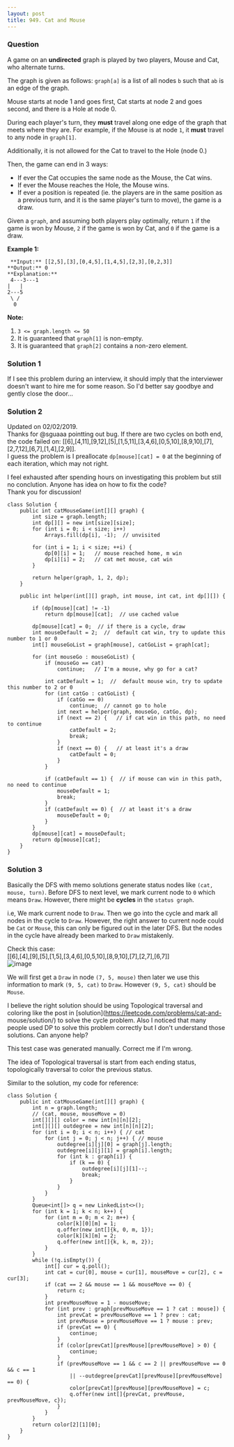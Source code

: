 ```yaml
---
layout: post
title: 949. Cat and Mouse
---
```

### Question
A game on an **undirected** graph is played by two players, Mouse and Cat, who
alternate turns.

The graph is given as follows: `graph[a]` is a list of all nodes `b` such that
`ab` is an edge of the graph.

Mouse starts at node 1 and goes first, Cat starts at node 2 and goes second,
and there is a Hole at node 0.

During each player's turn, they **must** travel along one  edge of the graph
that meets where they are.  For example, if the Mouse is at node `1`, it
**must** travel to any node in `graph[1]`.

Additionally, it is not allowed for the Cat to travel to the Hole (node 0.)

Then, the game can end in 3 ways:

  * If ever the Cat occupies the same node as the Mouse, the Cat wins.
  * If ever the Mouse reaches the Hole, the Mouse wins.
  * If ever a position is repeated (ie. the players are in the same position as a previous turn, and it is the same player's turn to move), the game is a draw.

Given a `graph`, and assuming both players play optimally, return `1` if the
game is won by Mouse, `2` if the game is won by Cat, and `0` if the game is a
draw.



 **Example 1:**

    
    
     **Input:** [[2,5],[3],[0,4,5],[1,4,5],[2,3],[0,2,3]]
    **Output:** 0
    **Explanation:**
     4---3---1
    |   |
    2---5
     \ /
      0
    



 **Note:**

  1. `3 <= graph.length <= 50`
  2. It is guaranteed that `graph[1]` is non-empty.
  3. It is guaranteed that `graph[2]` contains a non-zero element. 

### Solution 1
If I see this problem during an interview, it should imply that the
interviewer doesn't want to hire me for some reason. So I'd better say goodbye
and gently close the door...


### Solution 2
Updated on 02/02/2019.  
Thanks for @sguaaa pointting out bug. If there are two cycles on both end, the
code failed on:
[[6],[4,11],[9,12],[5],[1,5,11],[3,4,6],[0,5,10],[8,9,10],[7],[2,7,12],[6,7],[1,4],[2,9]].  
I guess the problem is I preallocate `dp[mouse][cat] = 0` at the beginning of
each iteration, which may not right.

I feel exhausted after spending hours on investigating this problem but still
no conclution. Anyone has idea on how to fix the code?  
Thank you for discussion!

    
    
    class Solution {
        public int catMouseGame(int[][] graph) {
            int size = graph.length;
            int dp[][] = new int[size][size];
            for (int i = 0; i < size; i++)
                Arrays.fill(dp[i], -1);  // unvisited
    
            for (int i = 1; i < size; ++i) {
                dp[0][i] = 1;   // mouse reached home, m win
                dp[i][i] = 2;   // cat met mouse, cat win
            }
    
            return helper(graph, 1, 2, dp);
        }
    
        public int helper(int[][] graph, int mouse, int cat, int dp[][]) {
    
            if (dp[mouse][cat] != -1)
                return dp[mouse][cat];  // use cached value
    
            dp[mouse][cat] = 0;  // if there is a cycle, draw
            int mouseDefault = 2;  //  default cat win, try to update this number to 1 or 0
            int[] mouseGoList = graph[mouse], catGoList = graph[cat];
    
            for (int mouseGo : mouseGoList) {
                if (mouseGo == cat)
                    continue;   // I'm a mouse, why go for a cat?
    
                int catDefault = 1;  //  default mouse win, try to update this number to 2 or 0
                for (int catGo : catGoList) {
                    if (catGo == 0)
                        continue;  // cannot go to hole
                    int next = helper(graph, mouseGo, catGo, dp);
                    if (next == 2) {   // if cat win in this path, no need to continue
                        catDefault = 2;
                        break;
                    }
                    if (next == 0) {   // at least it's a draw
                        catDefault = 0;
                    }
                }
    
                if (catDefault == 1) {  // if mouse can win in this path, no need to continue
                    mouseDefault = 1;
                    break;
                }
                if (catDefault == 0) {  // at least it's a draw
                    mouseDefault = 0;
                }
            }
            dp[mouse][cat] = mouseDefault;
            return dp[mouse][cat];
        }
    }
    


### Solution 3
Basically the DFS with memo solutions generate status nodes like `(cat, mouse,
turn)`. Before DFS to next level, we mark current node to `0` which means
`Draw`. However, there might be **cycles** in the `status graph`.

i.e, We mark current node to `Draw`. Then we go into the cycle and mark all
nodes in the cycle to `Draw`. However, the right answer to current node could
be `Cat` or `Mouse`, this can only be figured out in the later DFS. But the
nodes in the cycle have already been marked to `Draw` mistakenly.

Check this case:  
[[6],[4],[9],[5],[1,5],[3,4,6],[0,5,10],[8,9,10],[7],[2,7],[6,7]]  
![image](https://assets.leetcode.com/users/wangzi6147/image_1538335324.png)

We will first get a `Draw` in node `(7, 5, mouse)` then later we use this
information to mark `(9, 5, cat)` to `Draw`. However `(9, 5, cat)` should be
`Mouse`.

I believe the right solution should be using Topological traversal and
coloring like the post in [solution](https://leetcode.com/problems/cat-and-
mouse/solution/) to solve the cycle problem. Also I noticed that many people
used DP to solve this problem correctly but I don't understand those
solutions. Can anyone help?

This test case was generated manually. Correct me if I'm wrong.

The idea of Topological traversal is start from each ending status,
topologically traversal to color the previous status.

Similar to the solution, my code for reference:

    
    
    class Solution {
        public int catMouseGame(int[][] graph) {
            int n = graph.length;
            // (cat, mouse, mouseMove = 0)
            int[][][] color = new int[n][n][2];
            int[][][] outdegree = new int[n][n][2];
            for (int i = 0; i < n; i++) { // cat
                for (int j = 0; j < n; j++) { // mouse
                    outdegree[i][j][0] = graph[j].length;
                    outdegree[i][j][1] = graph[i].length;
                    for (int k : graph[i]) {
                        if (k == 0) {
                            outdegree[i][j][1]--;
                            break;
                        }
                    }
                }
            }
            Queue<int[]> q = new LinkedList<>();
            for (int k = 1; k < n; k++) {
                for (int m = 0; m < 2; m++) {
                    color[k][0][m] = 1;
                    q.offer(new int[]{k, 0, m, 1});
                    color[k][k][m] = 2;
                    q.offer(new int[]{k, k, m, 2});
                }
            }
            while (!q.isEmpty()) {
                int[] cur = q.poll();
                int cat = cur[0], mouse = cur[1], mouseMove = cur[2], c = cur[3];
                if (cat == 2 && mouse == 1 && mouseMove == 0) {
                    return c;
                }
                int prevMouseMove = 1 - mouseMove;
                for (int prev : graph[prevMouseMove == 1 ? cat : mouse]) {
                    int prevCat = prevMouseMove == 1 ? prev : cat;
                    int prevMouse = prevMouseMove == 1 ? mouse : prev;
                    if (prevCat == 0) {
                        continue;
                    }
                    if (color[prevCat][prevMouse][prevMouseMove] > 0) {
                        continue;
                    }
                    if (prevMouseMove == 1 && c == 2 || prevMouseMove == 0 && c == 1
                        || --outdegree[prevCat][prevMouse][prevMouseMove] == 0) {
                        color[prevCat][prevMouse][prevMouseMove] = c;
                        q.offer(new int[]{prevCat, prevMouse, prevMouseMove, c});
                    }
                }
            }
            return color[2][1][0];
        }
    }
    



